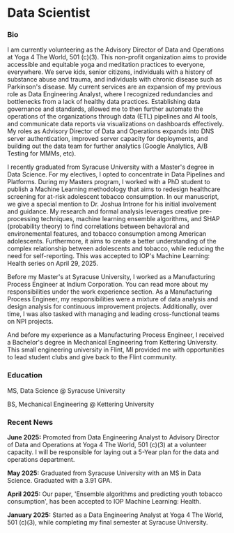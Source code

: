 # Data Scientist

### Bio
I am currently volunteering as the Advisory Director of Data and Operations at Yoga 4 The World, 501 (c)(3). This non-profit organization aims to provide accessible and equitable yoga and meditation practices to everyone, everywhere. We serve kids, senior citizens, individuals with a history of substance abuse and trauma, and individuals with chronic disease such as Parkinson's disease. My current services are an expansion of my previous role as Data Engineering Analyst, where I recognized redundancies and bottlenecks from a lack of healthy data practices. Establishing data governance and standards, allowed me to then further automate the operations of the organizations through data (ETL) pipelines and AI tools, and communicate data reports via visualizations on dashboards effectively. My roles as Advisory Director of Data and Operations expands into DNS server authentication, improved server capacity for deployments, and building out the data team for further analytics (Google Analytics, A/B Testing for MMMs, etc).

I recently graduated from Syracuse University with a Master's degree in Data Science. For my electives, I opted to concentrate in Data Pipelines and Platforms. During my Masters program, I worked with a PhD student to publish a Machine Learning methodology that aims to redesign healthcare screening for at-risk adolescent tobacco consumption. In our manuscript, we give a special mention to Dr. Joshua Introne for his initial involvement and guidance. My research and formal analysis leverages creative pre-processing techniques, machine learning ensemble algorithms, and SHAP (probability theory) to find correlations between behavioral and environemental features, and tobacco consumption among American adolescents. Furthermore, it aims to create a better understanding of the complex relationship between adolescents and tobacco, while reducing the need for self-reporting. This was accepted to IOP's Machine Learning: Health series on April 29, 2025. 

Before my Master's at Syracuse University, I worked as a Manufacturing Process Engineer at Indium Corporation. You can read more about my responsibilities under the work experience section. As a Manufacturing Process Engineer, my responsibilities were a mixture of data analysis and design analysis for continuous improvement projects. Additionally, over time, I was also tasked with managing and leading cross-functional teams on NPI projects. 

And before my experience as a Manufacturing Process Engineer, I received a Bachelor's degree in Mechanical Engineering from Kettering University. This small engineering university in Flint, MI provided me with opportunities to lead student clubs and give back to the Flint community. 

### Education
MS, Data Science @ Syracuse University

BS, Mechanical Engineering @ Kettering University

### Recent News
**June 2025:** Promoted from Data Engineering Analyst to Advisory Director of Data and Operations at Yoga 4 The World, 501 (c)(3) at a volunteer capacity. I will be responsible for laying out a 5-Year plan for the data and operations department. 

**May 2025:** Graduated from Syracuse University with an MS in Data Science. Graduated with a 3.91 GPA. 

**April 2025:** Our paper, 'Ensemble algorithms and predicting youth tobacco consumption', has been accepted to IOP Machine Learning: Health. 

**January 2025:** Started as a Data Engineering Analyst at Yoga 4 The World, 501 (c)(3), while completing my final semester at Syracuse University. 
